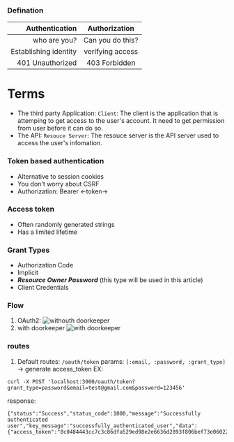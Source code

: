### Defination
| Authentication        | Authorization    |
| ---------------------:|:---------------: |
| who are you?          | Can you do this? |
| Establishing identity | verifying access |
| 401 Unauthorized      | 403 Forbidden    |

# Terms
 - The third party Application: `Client`: The client is the application that is attemping to get access to the user's account.
It need to get permission from user before it can do so.
 - The API: `Resouce Server`: The resouce server is the API server used to access the user's infomation.

### Token based authentication
 - Alternative to session cookies
 - You don't worry about CSRF
 - Authorization: Bearer <-token->
### Access token
 - Often randomly generated strings
 - Has a limited lifetime
### Grant Types
 - Authorization Code
 - Implicit
 - **_Resource Owner Password_** (this type will be used in this article)
 - Client Credentials

### Flow
1. OAuth2:
![](https://assets.digitalocean.com/articles/oauth/abstract_flow.png "withouth doorkeeper")
2. with doorkeeper
![](https://i.imgur.com/zrwbb5j.png "with doorkeeper")

### routes
1. Default routes: `/oauth/token` params: `[:email, :password, :grant_type]`
-> generate access_token
EX:
```
curl -X POST 'localhost:3000/oauth/token?grant_type=password&email=test@gmail.com&password=123456'
```
response:
```
{"status":"Success","status_code":1000,"message":"Successfully authenticated user","key_message":"successfully_authenticated_user","data":{"access_token":"8c0484443cc7c3c86dfa529ed98e2e6636d2893f806bef73e06022056d9cc861","first_login":false},"timestamp":1552966294}

```

